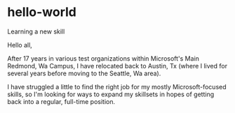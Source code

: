 # hello-world
Learning a new skill

Hello all,

After 17 years in various test organizations within Microsoft's Main Redmond, Wa Campus, I have relocated back to Austin, Tx (where I lived for several years before moving to the Seattle, Wa area).

I have struggled a little to find the right job for my mostly Microsoft-focused skills, so I'm looking for ways to expand my skillsets in hopes of getting back into a regular, full-time position.
